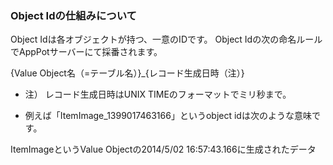 ### Object Idの仕組みについて

Object Idは各オブジェクトが持つ、一意のIDです。
Object Idの次の命名ルールでAppPotサーバーにて採番されます。

{Value Object名（=テーブル名）}_{レコード生成日時（注）}

+ 注）
レコード生成日時はUNIX TIMEのフォーマットでミリ秒まで。

+ 例えば「ItemImage_1399017463166」というobject idは次のような意味です。

ItemImageというValue Objectの2014/5/02 16:57:43.166に生成されたデータ

